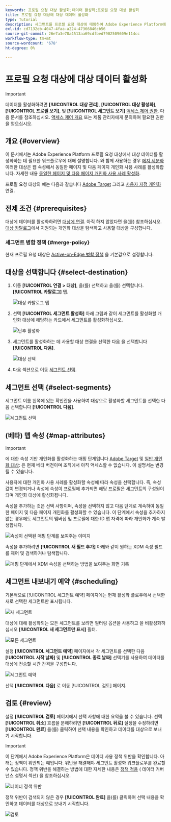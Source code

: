 ```yaml
---
keywords: 프로필 요청 대상 활성화;데이터 활성화;프로필 요청 대상 활성화
title: 프로필 요청 대상에 대상 데이터 활성화
type: Tutorial
description: 세그먼트를 프로필 요청 대상에 매핑하여 Adobe Experience Platform에서 보유한 대상 데이터를 활성화하는 방법을 알아봅니다.
exl-id: cd7132eb-4047-4faa-a224-47366846cb56
source-git-commit: 26e7a3e78a4513aa69cdfbed7902509609e114cc
workflow-type: tm+mt
source-wordcount: '678'
ht-degree: 0%

---
```


# 프로필 요청 대상에 대상 데이터 활성화

>[!IMPORTANT]
> 
>데이터를 활성화하려면 **[!UICONTROL 대상 관리]**, **[!UICONTROL 대상 활성화]**, **[!UICONTROL 프로필 보기]**, 및 **[!UICONTROL 세그먼트 보기]** [액세스 제어 권한](/help/access-control/home.md#permissions). 다음 문서를 참조하십시오. [액세스 제어 개요](/help/access-control/ui/overview.md) 또는 제품 관리자에게 문의하여 필요한 권한을 얻으십시오.

## 개요 {#overview}

이 문서에서는 Adobe Experience Platform 프로필 요청 대상에서 대상 데이터를 활성화하는 데 필요한 워크플로우에 대해 설명합니다. 와 함께 사용하는 경우 [에지 세분화](../../segmentation/ui/edge-segmentation.md)이러한 대상은 웹 속성에서 동일한 페이지 및 다음 페이지 개인화 사용 사례를 활성화합니다. 자세한 내용 [동일한 페이지 및 다음 페이지 개인화 사용 사례 활성화](/help/destinations/ui/configure-personalization-destinations.md).

프로필 요청 대상의 예는 다음과 같습니다 [Adobe Target](../../destinations/catalog/personalization/adobe-target-connection.md) 그리고 [사용자 지정 개인화](../../destinations/catalog/personalization/custom-personalization.md) 연결.

## 전제 조건 {#prerequisites}

대상에 데이터를 활성화하려면 [대상에 연결](./connect-destination.md). 아직 하지 않았다면 을(를) 참조하십시오. [대상 카탈로그](../catalog/overview.md)에서 지원되는 개인화 대상을 탐색하고 사용할 대상을 구성합니다.

### 세그먼트 병합 정책 {#merge-policy}

현재 프로필 요청 대상은 [Active-on-Edge 병합 정책](../../segmentation/ui/segment-builder.md#merge-policies) 을 기본값으로 설정합니다.

## 대상을 선택합니다 {#select-destination}

1. 이동 **[!UICONTROL 연결 > 대상]**, 을(를) 선택하고 을(를) 선택합니다. **[!UICONTROL 카탈로그]** 탭.

   ![대상 카탈로그 탭](../assets/ui/activate-segment-streaming-destinations/catalog-tab.png)

1. 선택 **[!UICONTROL 세그먼트 활성화]** 아래 그림과 같이 세그먼트를 활성화할 개인화 대상에 해당하는 카드에서 세그먼트를 활성화하십시오.

   ![단추 활성화](../assets/ui/activate-profile-request-destinations/activate-segments-button.png)

1. 세그먼트를 활성화하는 데 사용할 대상 연결을 선택한 다음 을 선택합니다 **[!UICONTROL 다음]**.

   ![대상 선택](../assets/ui/activate-profile-request-destinations/select-destination.png)

1. 다음 섹션으로 이동 [세그먼트 선택](#select-segments).

## 세그먼트 선택 {#select-segments}

세그먼트 이름 왼쪽에 있는 확인란을 사용하여 대상으로 활성화할 세그먼트를 선택한 다음 선택합니다 **[!UICONTROL 다음]**.

![세그먼트 선택](../assets/ui/activate-profile-request-destinations/select-segments.png)

## (베타) 맵 속성 {#map-attributes}

>[!IMPORTANT]
>
>에 대한 속성 기반 개인화를 활성화하는 매핑 단계입니다 [Adobe Target](/help/destinations/catalog/personalization/adobe-target-connection.md) 및 [일반 개인화 대상](/help/destinations/catalog/personalization/custom-personalization.md): 은 현재 베타 버전이며 조직에서 아직 액세스할 수 없습니다. 이 설명서는 변경될 수 있습니다.

사용자에 대한 개인화 사용 사례를 활성화할 속성에 따라 속성을 선택합니다. 즉, 속성 값이 변경되거나 속성에 속성이 프로필에 추가되면 해당 프로필은 세그먼트의 구성원이 되며 개인화 대상에 활성화됩니다.

속성을 추가하는 것은 선택 사항이며, 속성을 선택하지 않고 다음 단계로 계속하여 동일한 페이지 및 다음 페이지 개인화를 활성화할 수 있습니다. 이 단계에서 속성을 추가하지 않는 경우에도 세그먼트의 멤버십 및 프로필에 대한 ID 맵 자격에 따라 개인화가 계속 발생합니다.

![속성이 선택된 매핑 단계를 보여주는 이미지](../assets/ui/activate-profile-request-destinations/mapping-step.png)

속성을 추가하려면 **[!UICONTROL 새 필드 추가]** 아래와 같이 원하는 XDM 속성 필드를 제어 및 검색하거나 탐색합니다.

![매핑 단계에서 XDM 속성을 선택하는 방법을 보여주는 화면 기록](../assets/ui/activate-profile-request-destinations/mapping-step-select-attribute.gif)

## 세그먼트 내보내기 예약 {#scheduling}

기본적으로 [!UICONTROL 세그먼트 예약] 페이지에는 현재 활성화 플로우에서 선택한 새로 선택한 세그먼트만 표시됩니다.

![새 세그먼트](../assets/ui/activate-profile-request-destinations/new-segments.png)

대상에 대해 활성화되는 모든 세그먼트를 보려면 필터링 옵션을 사용하고 을 비활성화하십시오 **[!UICONTROL 새 세그먼트만 표시]** 필터.

![모든 세그먼트](../assets/ui/activate-profile-request-destinations/all-segments.png)

설정 **[!UICONTROL 세그먼트 예약]** 페이지에서 각 세그먼트를 선택한 다음 **[!UICONTROL 시작 날짜]** 및 **[!UICONTROL 종료 날짜]** 선택기를 사용하여 데이터를 대상에 전송할 시간 간격을 구성합니다.

![세그먼트 예약](../assets/ui/activate-profile-request-destinations/segment-schedule.png)

선택 **[!UICONTROL 다음]** 로 이동 [!UICONTROL 검토] 페이지.

## 검토 {#review}

설정 **[!UICONTROL 검토]** 페이지에서 선택 사항에 대한 요약을 볼 수 있습니다. 선택 **[!UICONTROL 취소]** 흐름을 분해하려면 **[!UICONTROL 뒤로]** 설정을 수정하려면 **[!UICONTROL 완료]** 을(를) 클릭하여 선택 내용을 확인하고 데이터를 대상으로 보내기 시작합니다.

>[!IMPORTANT]
>
>이 단계에서 Adobe Experience Platform은 데이터 사용 정책 위반을 확인합니다. 아래는 정책이 위반되는 예입니다. 위반을 해결해야 세그먼트 활성화 워크플로우를 완료할 수 있습니다. 정책 위반을 해결하는 방법에 대한 자세한 내용은 [정책 적용](../../rtcdp/privacy/data-governance-overview.md#enforcement) ( 데이터 거버넌스 설명서 섹션) 을 참조하십시오.

![데이터 정책 위반](../assets/common/data-policy-violation.png)

정책 위반이 검색되지 않은 경우 **[!UICONTROL 완료]** 을(를) 클릭하여 선택 내용을 확인하고 데이터를 대상으로 보내기 시작합니다.

![검토](../assets/ui/activate-profile-request-destinations/review.png)

<!--

Commenting out this part since destination monitoring is not available currently for the Adobe Target and Custom Personalization destinations.

## Verify segment activation {#verify}

Check the [destination monitoring documentation](../../dataflows/ui/monitor-destinations.md) for detailed information on how to monitor the flow of data to your destinations.

-->